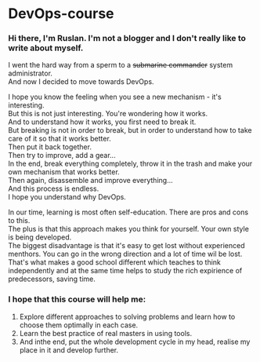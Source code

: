 # DevOps-course

### Hi there, I'm Ruslan. I'm not a blogger and I don't really like to write about myself.
  
I went the hard way from a sperm to a <del>submarine commander</del> system administrator.  
And now I decided to move towards DevOps.  

I hope you know the feeling when you see a new mechanism - it's interesting.  
But this is not just interesting. You're wondering how it works.  
And to understand how it works, you first need to break it.  
But breaking is not in order to break, but in order to understand how to take care of it so that it works better.  
Then put it back together.  
Then try to improve, add a gear...  
In the end, break everything completely, throw it in the trash and make your own mechanism that works better.  
Then again, disassemble and improve everything...  
And this process is endless.  
I hope you understand why DevOps.  
  
In our time, learning is most often self-education. There are pros and cons to this.  
The plus is that this approach makes you think for yourself. Your own style is being developed.  
The biggest disadvantage is that it's easy to get lost without experienced menthors.
You can go in the wrong direction and a lot of time wil be lost.  
That's what makes a good school different which teaches to think independently and at the same time helps 
to study the rich expirience of predecessors, saving time.  
  
### I hope that this course will help me:  
1. Explore different approaches to solving problems and learn how to choose them optimally in each case.
2. Learn the best practice of real masters in using tools.
3. And inthe end, put the whole development cycle in my head, realise my place in it and develop further.  




